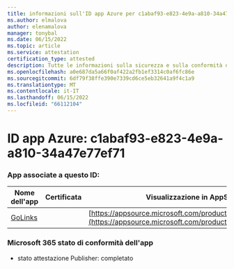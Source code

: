 ```yaml
---
title: informazioni sull'ID app Azure per c1abaf93-e823-4e9a-a810-34a47e77ef71
ms.author: elmalova
author: elenamalova
manager: tonybal
ms.date: 06/15/2022
ms.topic: article
ms.service: attestation
certification_type: attested
description: Tutte le informazioni sulla sicurezza e sulla conformità disponibili per c1abaf93-e823-4e9a-a810-34a47e77ef71.
ms.openlocfilehash: a0e687da5a66f0af422a2fb1ef3314c0af6fc86e
ms.sourcegitcommit: 6df79f38ffe390e7339cd6ce5eb32641a9f4c1a9
ms.translationtype: MT
ms.contentlocale: it-IT
ms.lasthandoff: 06/15/2022
ms.locfileid: "66112104"
---
```

# <a name="azure-app-id-c1abaf93-e823-4e9a-a810-34a47e77ef71"></a>ID app Azure: c1abaf93-e823-4e9a-a810-34a47e77ef71


### <a name="apps-associated-with-this-id"></a>App associate a questo ID:
| **Nome dell'app** | **Certificata** | **Visualizzazione in AppSource** |
|--------------|---------------|-----------------------|
| [GoLinks](../forward/WA200003853.md) |  | [https://appsource.microsoft.com/product/office/WA200003853](https://appsource.microsoft.com/product/office/WA200003853) |

### <a name="microsoft-365-app-compliance-status"></a>Microsoft 365 stato di conformità dell'app
- stato attestazione Publisher: completato
